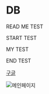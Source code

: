 # DB


READ ME TEST


START TEST


MY TEST 


END TEST

[구글](https://www.google.com)


![메인페이지](https://search.pstatic.net/common/?src=http%3A%2F%2Fblogfiles.naver.net%2FMjAyMzA3MTFfMTEx%2FMDAxNjg5MDg1Mjg5NTMz.NcQEuddRLBxKs6d-5F-5KBd_WVM_YafN2kjbXxD-YFYg.Oym1sJpfywBg71toIDVoloxUgT8EKuBm1ob3Iaq8HDog.JPEG.jms06150%2F1689085285250.jpg&type=a340)



